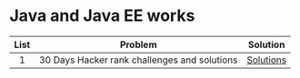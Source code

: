 # Java and Java EE works 

|  List  |                Problem                |                                         Solution                                          |                                                        
| :---: | :-------------------------------------: | :--------------------------------------------------------------------------------------: | 
|   1   |              30 Days Hacker rank challenges and solutions               |         [Solutions](https://github.com/masb80/Java_and_JavaEE_works)          |    


     

